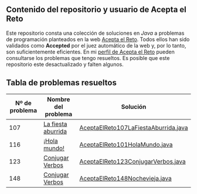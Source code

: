 ## Contenido del repositorio y usuario de Acepta el Reto
Este repositorio consta una colección de soluciones en *Java* a problemas de programación planteados en la web [Acepta el Reto](https://www.aceptaelreto.com/). Todos ellos han sido validados como **Accepted** por el juez automático de la web y, por lo tanto, son suficientemente eficientes. En mi [perfil de Acepta el Reto](https://www.aceptaelreto.com/user/profile.php?id=30141) pueden consultarse los problemas que tengo resueltos. Es posible que este repositorio este desactualizado y falten algunos.

## Tabla de problemas resueltos
|Nº de problema  | Nombre del problema| Solución
|--|--|--|
| 107 | [La fiesta aburrida](https://www.aceptaelreto.com/problem/statement.php?id=117) | [AceptaElReto107LaFiestaAburrida.java](https://github.com/JCFA-REL/Acepta_El_Reto/blob/main/src/main/java/aceptaElReto/AceptaElReto107LaFiestaAburrida.java "AceptaElReto107LaFiestaAburrida.java")| | |
| 116 | [¡Hola mundo!](https://www.aceptaelreto.com/problem/statement.php?id=116) | [AceptaElReto101HolaMundo.java](https://github.com/JCFA-REL/Acepta_El_Reto/blob/main/src/main/java/aceptaElReto/AceptaElReto116HolaMundo.java "AceptaElReto116HolaMundo.java")| | |
| 123 | [Conjugar Verbos](https://www.aceptaelreto.com/problem/statement.php?id=123) | [AceptaElReto123ConjugarVerbos.java](https://github.com/JCFA-REL/Acepta_El_Reto/blob/main/src/main/java/aceptaElReto/AceptaElReto123ConjugarVerbos.java "AceptaElReto123ConjugarVerbos.java")| | |
| 148 | [Conjugar Verbos](https://www.aceptaelreto.com/problem/statement.php?id=123) | [AceptaElReto148Nochevieja.java](https://github.com/JCFA-REL/Acepta_El_Reto/blob/main/src/main/java/aceptaElReto/AceptaElReto148Nochevieja.java "AceptaElReto148Nochevieja.java")| | |
